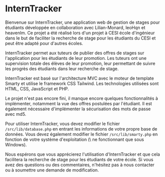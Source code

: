 # InternTracker

Bienvenue sur InternTracker, une application web de gestion de stages pour étudiants développée en collaboration avec Lilian-Monard, leoHqn et heavenlm. Ce projet a été réalisé lors d'un projet à CESI école d'ingénieur dans le but de faciliter la recherche de stage pour les étudiants du CESI et peut être adapté pour d'autres écoles.

InternTracker permet aux tuteurs de publier des offres de stages sur l'application pour les étudiants de leur promotion. Les tuteurs ont une supervision totale des élèves de leur promotion, leur permettant de suivre les progrès des étudiants dans leur recherche de stage.

InternTracker est basé sur l'architecture MVC avec le moteur de template Smarty et utilise le framework CSS Tailwind. Les technologies utilisées sont HTML, CSS, JavaScript et PHP.

Le projet n'est pas encore fini, il manque encore quelques fonctionnalités à implémenter, notamment la vue des offres postulées par l'étudiant. Il est également nécessaire d'implémenter la sécurisation des mots de passe avec md5.

Pour utiliser InternTracker, vous devez modifier le fichier ```/src/lib/database.php``` en entrant les informations de votre propre base de données. 
Vous devez également modifier le fichier ```/src/lib/smarty.php``` en fonction de votre système d'exploitation (\\ ne fonctionnant que sous Windows).

Nous espérons que vous apprécierez l'utilisation d'InternTracker et que cela facilitera la recherche de stage pour les étudiants de votre école. Si vous avez des questions ou des commentaires, n'hésitez pas à nous contacter ou à soumettre une demande de modification.
